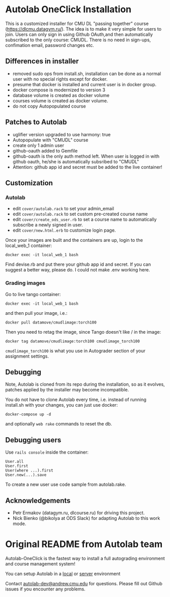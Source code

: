 # Autolab OneClick Installation

This is a customized installer for CMU DL "passing together" course (https://dlcmu.datagym.ru/).
The idea is to make it very simple for users to join. Users can only sign in using Github OAuth,and then automatically subscribed to the only course: CMUDL. There is no need in sign-ups, confimation email, password changes etc.


## Differences in installer

* removed sudo ops from install.sh, installation can be done as a normal user with no special rights except for docker.
* presume that docker is installed and current user is in docker group.
* docker compose is modernized to version 3
* database volume is created as docker volume
* courses volume is created as docker volume.
* do not copy Autopopulated course

## Patches to Autolab

* uglifier version upgraded to use harmony: true
* Autopopulate with "CMUDL" course
* create only 1 admin user
* github-oauth added to Gemfile
* github-oauth is the only auth method left. When user is logged in with github oauth, he/she is automatically subsribed to "CMUDL"
* Attention: github app id and secret must be added to the live container!

## Customization

### Autolab 

* edit `cover/autolab.rack` to set your admin_email
* edit `cover/autolab.rack` to set custom pre-created course name
* edit `cover/create_ods_user.rb` to set a course name to automatically subscribe a newly signed in user.
* edit `cover/new.html.erb` to customize login page.

Once your images are built and the containers are up, login to the local_web_1 container:

`docker exec -it local_web_1 bash`

Find devise.rb and put there your github app id and secret. If you can suggest a better way, please do. I could not make .env working here.

### Grading images

Go to live tango container:

`docker exec -it local_web_1 bash`

and then pull your image,  i.e.:

`docker pull datamove/cmudlimage:torch100`

Then you need to retag the image, since Tango doesn't like / in the image:

`docker tag datamove/cmudlimage:torch100 cmudlimage_torch100`

`cmudlimage_torch100` is what you use in Autograder section of your assignment settings.

## Debugging

Note, Autolab is cloned from its repo during the installation, so as it evolves, patches applied by the installer may become incompatible.

You do not have to clone Autolab every time, i.e. instead of running install.sh with your changes, you can just use docker:

`docker-compose up -d`

and optionally `web rake` commands to reset the db.


## Debugging users

Use `rails console` inside the container:

```
User.all
User.first
User(where ...).first
User.new(...).save
```

To create a new user use code sample from autolab.rake.

## Acknowledgements

* Petr Ermakov (datagym.ru, dlcourse.ru) for driving this project.
* Nick Bienko (@bikolya at ODS Slack) for adapting Autolab to this work mode.

# Original README from Autolab team

Autolab-OneClick is the fastest way to install a full autograding environment and course management system!

You can setup Autolab in a [local](https://github.com/autolab/autolab-oneclick/wiki/Autolab-Local-Installation) or [server](https://github.com/autolab/autolab-oneclick/wiki/Autolab-Server-Installation) environment

Contact autolab-dev@andrew.cmu.edu for questions. Please fill out Github issues if you encounter any problems.
